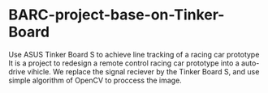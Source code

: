 # BARC-project-base-on-Tinker-Board
Use ASUS Tinker Board S to achieve line tracking of a racing car prototype
It is a project to redesign a remote control racing car prototype into a auto-drive vihicle. We replace the signal reciever by the Tinker Board S, and use simple algorithm of OpenCV to proccess the image.
